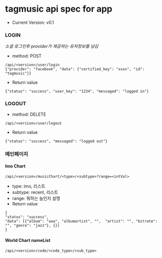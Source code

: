 # tagmusic api spec for app
* Current Version: v0.1

### LOGIN
*소셜 로그인후 provider가 제공하는 유저정보를 넘김*
* method: POST
```
/api/<version>/user/login
{"provider": "facebook", "data": {"certified_key": "xxxx", "id": "tagmusic"}}
```
* Return value
```
{"status": "success", "user_key": "1234", "messaged": "logged in"}
```

### LOGOUT
* method: DELETE
```
/api/<version>/user/logout
```
* Return value
```
{"status": "success", "messaged": "logged out"}
```

### 메인페이지
#### Imo Chart
```
/api/<version>/musicChart/<type>/<subtype>?range=<intVal>
```
* type: imo, 리스트
* subtype: recent, 리스트
* range: 뭐하는 놈인지 설명
* Return value
```
{
"status": "success", 
"data": [{"album": "aaa", "albumartist", "",  "artist": "", "bitrate": "", "genre": "jazz"}, {}]
}
```
#### World Chart nameList
```
/api/<version>/code/<code_type>/<sub_type>
```
